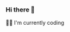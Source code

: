 ### Hi there 👋
🧑‍💻 I'm currently coding
<!--
![Metrics](https://metrics.lecoq.io/ArnaudFavier?template=classic&repositories=1&isocalendar=1&languages=1&lines=1&pagespeed=1&achievements=1&repositories=100&repositories.batch=100&repositories.forks=false&repositories.affiliations=owner&isocalendar.duration=full-year&languages.limit=8&languages.sections=most-used&languages.colors=github&languages.threshold=0%25&languages.indepth=false&languages.categories=markup%2C%20programming&languages.recent.categories=markup%2C%20programming&languages.recent.load=300&languages.recent.days=14&achievements.threshold=C&achievements.secrets=true&achievements.display=detailed&achievements.limit=0&repositories.featured=ArnaudFavier%2FPouletArmy&pagespeed.url=.user.website&pagespeed.detailed=true&pagespeed.screenshot=true&config.timezone=Europe%2FParis)
-->
<!--
**ArnaudFavier/ArnaudFavier** is a ✨ _special_ ✨ repository because its `README.md` (this file) appears on your GitHub profile.

Here are some ideas to get you started:

- 🔭 I’m currently working on ...
- 🌱 I’m currently learning ...
- 👯 I’m looking to collaborate on ...
- 🤔 I’m looking for help with ...
- 💬 Ask me about ...
- 📫 How to reach me: ...
- 😄 Pronouns: ...
- ⚡ Fun fact: ...
-->
